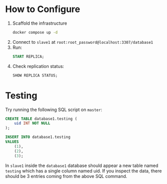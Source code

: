 # How to Configure

1. Scaffold the infrastructure
   ```bash
   docker compose up -d
   ```
2. Connect to `slave1` at `root:root_password@localhost:3307/database1`
3. Run:
   ```sql
   START REPLICA;
   ```
4. Check replication status:
   ```sql
   SHOW REPLICA STATUS;
   ```

# Testing

Try running the following SQL script on `master`:

```sql
CREATE TABLE database1.testing (
	uid INT NOT NULL
);

INSERT INTO database1.testing
VALUES
	(1),
	(2),
	(3);
```

In `slave1` inside the `database1` database should appear a new table named `testing`
which has a single column named uid. If you inspect the data, there should be 3 entries
coming from the above SQL command.

